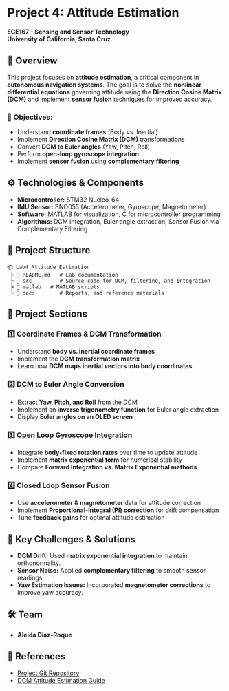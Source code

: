 # Project 4: Attitude Estimation

**ECE167 - Sensing and Sensor Technology**  
**University of California, Santa Cruz**  

## 📌 Overview
This project focuses on **attitude estimation**, a critical component in **autonomous navigation systems**. The goal is to solve the **nonlinear differential equations** governing attitude using the **Direction Cosine Matrix (DCM)** and implement **sensor fusion** techniques for improved accuracy.

### 🔹 Objectives:
- Understand **coordinate frames** (Body vs. Inertial)
- Implement **Direction Cosine Matrix (DCM)** transformations
- Convert **DCM to Euler angles** (Yaw, Pitch, Roll)
- Perform **open-loop gyroscope integration**
- Implement **sensor fusion** using **complementary filtering**

## ⚙️ Technologies & Components
- **Microcontroller:** STM32 Nucleo-64
- **IMU Sensor:** BNO055 (Accelerometer, Gyroscope, Magnetometer)
- **Software:** MATLAB for visualization, C for microcontroller programming
- **Algorithms:** DCM integration, Euler angle extraction, Sensor Fusion via Complementary Filtering

## 📂 Project Structure

```plaintext
📦 Lab4_Attitude_Estimation
 ┣ 📜 README.md   # Lab documentation
 ┣ 📂 src         # Source code for DCM, filtering, and integration
 ┣ 📂 matlab   # MATLAB scripts
 ┗ 📂 docs        # Reports, and reference materials
```

## 🚀 Project Sections

### 1️⃣ Coordinate Frames & DCM Transformation
- Understand **body vs. inertial coordinate frames**
- Implement the **DCM transformation matrix**
- Learn how **DCM maps inertial vectors into body coordinates**

### 2️⃣ DCM to Euler Angle Conversion
- Extract **Yaw, Pitch, and Roll** from the DCM
- Implement an **inverse trigonometry function** for Euler angle extraction
- Display **Euler angles on an OLED screen**

### 3️⃣ Open Loop Gyroscope Integration
- Integrate **body-fixed rotation rates** over time to update attitude
- Implement **matrix exponential form** for numerical stability
- Compare **Forward Integration vs. Matrix Exponential methods**

### 4️⃣ Closed Loop Sensor Fusion
- Use **accelerometer & magnetometer** data for attitude correction
- Implement **Proportional-Integral (PI) correction** for drift compensation
- Tune **feedback gains** for optimal attitude estimation

## 🎯 Key Challenges & Solutions
- **DCM Drift:** Used **matrix exponential integration** to maintain orthonormality.
- **Sensor Noise:** Applied **complementary filtering** to smooth sensor readings.
- **Yaw Estimation Issues:** Incorporated **magnetometer corrections** to improve yaw accuracy.

## 🛠 Team
- **Aleida Diaz-Roque**

## 🔗 References
- [Project Git Repository](https://github.com/aleidaroque/ECE167)
- [DCM Attitude Estimation Guide](https://www.vectornav.com/resources/inertial-navigation-primer/dcm)

